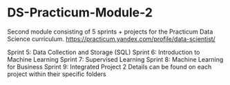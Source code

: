 # DS-Practicum-Module-2
Second module consisting of 5 sprints + projects for the Practicum Data Science curriculum. https://practicum.yandex.com/profile/data-scientist/

Sprint 5: Data Collection and Storage (SQL)
Sprint 6: Introduction to Machine Learning
Sprint 7: Supervised Learning
Sprint 8: Machine Learning for Business
Sprint 9: Integrated Project 2
Details can be found on each project within their specific folders
